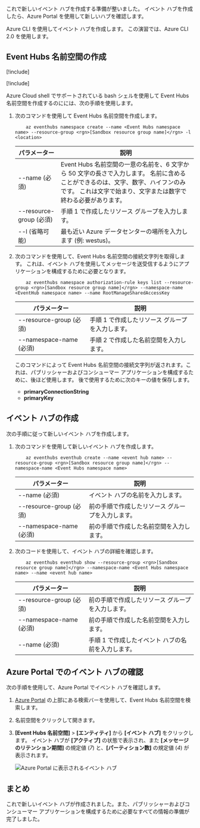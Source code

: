 これで新しいイベント ハブを作成する準備が整いました。 イベント ハブを作成したら、Azure Portal を使用して新しいハブを確認します。

Azure CLI を使用してイベント ハブを作成します。 この演習では、Azure CLI 2.0 を使用します。 

## <a name="create-an-event-hubs-namespace"></a>Event Hubs 名前空間の作成

[!include[](../../../includes/azure-sandbox-activate.md)]

[!include[](../../../includes/azure-sandbox-regions-first-mention-note.md)]

Azure Cloud shell でサポートされている bash シェルを使用して Event Hubs 名前空間を作成するのにには、次の手順を使用します。

1. 次のコマンドを使用して Event Hubs 名前空間を作成します。

    ```azurecli
        az eventhubs namespace create --name <Event Hubs namespace name> --resource-group <rgn>[Sandbox resource group name]</rgn> -l <location>
    ```

    |パラメーター      |説明|
    |---------------|-----------|
    |--name (必須)      |Event Hubs 名前空間の一意の名前を、6 文字から 50 文字の長さで入力します。 名前に含めることができるのは、文字、数字、ハイフンのみです。 これは文字で始まり、文字または数字で終わる必要があります。|
    |--resource-group (必須)  |手順 1 で作成したリソース グループを入力します。
    |--l (省略可能)     |最も近い Azure データセンターの場所を入力します (例: westus)。|

1. 次のコマンドを使用して、Event Hubs 名前空間の接続文字列を取得します。 これは、イベント ハブを使用してメッセージを送受信するようにアプリケーションを構成するために必要となります。

    ```azurecli
        az eventhubs namespace authorization-rule keys list --resource-group <rgn>[Sandbox resource group name]</rgn> --namespace-name <EventHub namespace name> --name RootManageSharedAccessKey
    ```

    |パラメーター      |説明|
    |---------------|-----------|
    |--resource-group (必須)  |手順 1 で作成したリソース グループを入力します。|
    |--namespace-name (必須)      |手順 2 で作成した名前空間を入力します。|

    このコマンドによって Event Hubs 名前空間の接続文字列が返されます。これは、パブリッシャーおよびコンシューマー アプリケーションを構成するために、後ほど使用します。 後で使用するために次のキーの値を保存します。

    - **primaryConnectionString**
    - **primaryKey**

## <a name="create-an-event-hub"></a>イベント ハブの作成

次の手順に従って新しいイベント ハブを作成します。

1. 次のコマンドを使用して新しいイベント ハブを作成します。

    ```azurecli
        az eventhubs eventhub create --name <event hub name> --resource-group <rgn>[Sandbox resource group name]</rgn> --namespace-name <Event Hubs namespace name>
    ```

    |パラメーター      |説明|
    |---------------|-----------|
    |--name (必須)  |イベント ハブの名前を入力します。|
    |--resource-group (必須)  |前の手順で作成したリソース グループを入力します。|
    |--namespace-name (必須)      |前の手順で作成した名前空間を入力します。|

1. 次のコードを使用して、イベント ハブの詳細を確認します。 

    ```azurecli
        az eventhubs eventhub show --resource-group <rgn>[Sandbox resource group name]</rgn> --namespace-name <Event Hubs namespace name> --name <event hub name>
    ```

    |パラメーター      |説明|
    |---------------|-----------|
    |--resource-group (必須)  |前の手順で作成したリソース グループを入力します。|
    |--namespace-name (必須)      |前の手順で作成した名前空間を入力します。|
    |--name  (必須)|手順 1 で作成したイベント ハブの名前を入力します。|

## <a name="view-the-event-hub-in-the-azure-portal"></a>Azure Portal でのイベント ハブの確認

次の手順を使用して、Azure Portal でイベント ハブを確認します。

1. [Azure Portal](https://portal.azure.com?azure-portal=true) の上部にある検索バーを使用して、Event Hubs 名前空間を検索します。

1. 名前空間をクリックして開きます。

1. **[Event Hubs 名前空間]** > **[エンティティ]** から **[イベント ハブ]** をクリックします。
    イベント ハブが **[アクティブ]** の状態で表示され、また **[メッセージのリテンション期間]** の規定値 (*7*) と、**[パーティション数]** の規定値 (*4*) が表示されます。

    ![Azure Portal に表示されるイベント ハブ](../media-draft/3-event-hub.png)

## <a name="summary"></a>まとめ

これで新しいイベント ハブが作成されました。また、パブリッシャーおよびコンシューマー アプリケーションを構成するために必要なすべての情報の準備が完了しました。
